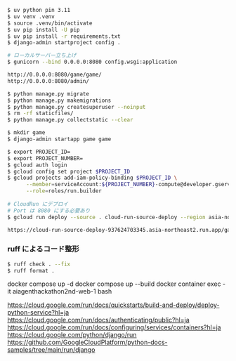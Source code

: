 ```sh
$ uv python pin 3.11
$ uv venv .venv
$ source .venv/bin/activate
$ uv pip install -U pip
$ uv pip install -r requirements.txt
$ django-admin startproject config .

# ローカルサーバー立ち上げ
$ gunicorn --bind 0.0.0.0:8080 config.wsgi:application

http://0.0.0.0:8080/game/game/
http://0.0.0.0:8080/admin/

$ python manage.py migrate
$ python manage.py makemigrations
$ python manage.py createsuperuser --noinput
$ rm -rf staticfiles/
$ python manage.py collectstatic --clear

$ mkdir game
$ django-admin startapp game game
```

```sh
$ export PROJECT_ID=
$ export PROJECT_NUMBER=
$ gcloud auth login
$ gcloud config set project $PROJECT_ID
$ gcloud projects add-iam-policy-binding $PROJECT_ID \
      --member=serviceAccount:${PROJECT_NUMBER}-compute@developer.gserviceaccount.com \
      --role=roles/run.builder
  
# CloudRun にデプロイ
# Port は 8080 にする必要あり
$ gcloud run deploy --source . cloud-run-source-deploy --region asia-northeast2 --allow-unauthenticated

https://cloud-run-source-deploy-937624703345.asia-northeast2.run.app/game/game/
```

### ruff によるコード整形
```sh
$ ruff check . --fix
$ ruff format .
```
docker compose up -d
docker compose up --build
docker container exec -it aiagenthackathon2nd-web-1 bash

https://cloud.google.com/run/docs/quickstarts/build-and-deploy/deploy-python-service?hl=ja
https://cloud.google.com/run/docs/authenticating/public?hl=ja
https://cloud.google.com/run/docs/configuring/services/containers?hl=ja
https://cloud.google.com/python/django/run
https://github.com/GoogleCloudPlatform/python-docs-samples/tree/main/run/django
